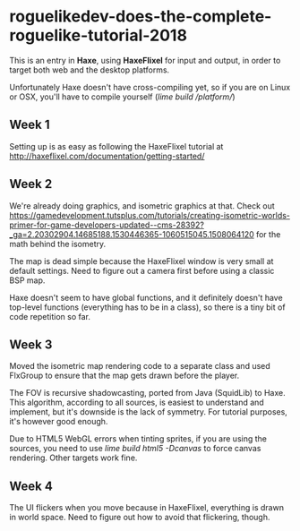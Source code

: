 # roguelikedev-does-the-complete-roguelike-tutorial-2018

This is an entry in **Haxe**, using **HaxeFlixel** for input and output, in order to target both web and the desktop platforms. 

Unfortunately Haxe doesn't have cross-compiling yet, so if you are on Linux or OSX, you'll have to compile yourself (*lime build /platform/*)

## Week 1

Setting up is as easy as following the HaxeFlixel tutorial at http://haxeflixel.com/documentation/getting-started/

## Week 2

We're already doing graphics, and isometric graphics at that. Check out https://gamedevelopment.tutsplus.com/tutorials/creating-isometric-worlds-primer-for-game-developers-updated--cms-28392?_ga=2.20302904.14685188.1530446365-1060515045.1508064120 for the math behind the isometry.

The map is dead simple because the HaxeFlixel window is very small at default settings. Need to figure out a camera first before using a classic BSP map.

Haxe doesn't seem to have global functions, and it definitely doesn't have top-level functions (everything has to be in a class), so there is a tiny bit of code repetition so far.

## Week 3

Moved the isometric map rendering code to a separate class and used FlxGroup to ensure that the map gets drawn before the player.

The FOV is recursive shadowcasting, ported from Java (SquidLib) to Haxe. This algorithm, according to all sources, is easiest to understand and implement, but it's downside is the lack of symmetry. For tutorial purposes, it's however good enough.

Due to HTML5 WebGL errors when tinting sprites, if you are using the sources, you need to use *lime build html5 -Dcanvas* to force canvas rendering. Other targets work fine.

## Week 4

The UI flickers when you move because in HaxeFlixel, everything is drawn in world space. Need to figure out how to avoid that flickering, though.
